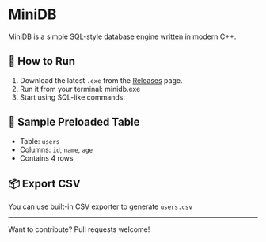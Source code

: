# MiniDB

MiniDB is a simple SQL-style database engine written in modern C++.

## 🚀 How to Run

1. Download the latest `.exe` from the [Releases](https://github.com/kv8gh/sql-db/releases) page.
2. Run it from your terminal: minidb.exe
3. Start using SQL-like commands:

## 🧪 Sample Preloaded Table
- Table: `users`
- Columns: `id`, `name`, `age`
- Contains 4 rows

## 📦 Export CSV
You can use built-in CSV exporter to generate `users.csv`

---

Want to contribute? Pull requests welcome!
